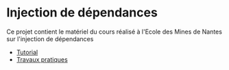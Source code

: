 # Injection de dépendances 

Ce projet contient le matériel du cours réalisé à l'Ecole des Mines de Nantes sur l'injection de dépendances

* [Tutorial](https://github.com/fredericoalvares/di-imta/tree/master/tutorial)
* [Travaux pratiques](https://github.com/fredericoalvares/di-imta/tree/master/tp) 
